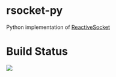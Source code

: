 # rsocket-py

Python implementation of [ReactiveSocket](http://rsocket.io)

# Build Status

<a href='https://travis-ci.org/rsocket/rsocket-py/builds'>
    <img src='https://travis-ci.org/rsocket/rsocket-py.svg?branch=master'>
</a>

